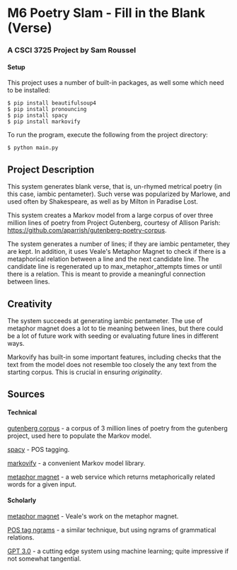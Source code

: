 # M6 Poetry Slam - Fill in the Blank (Verse)

### A CSCI 3725 Project by Sam Roussel

#### Setup

This project uses a number of built-in packages, as well some which need to be installed:

    $ pip install beautifulsoup4
    $ pip install pronouncing
    $ pip install spacy
    $ pip install markovify

To run the program, execute the following from the project directory:

    $ python main.py
    
 ## Project Description
 This system generates blank verse, that is, un-rhymed metrical poetry (in this case, iambic pentameter). Such verse was
 popularized by Marlowe, and used often by Shakespeare, as well as by Milton in Paradise Lost. 
 
 This system creates a Markov model from a large corpus of over three million lines of poetry from
 Project Gutenberg, courtesy of Allison Parish: https://github.com/aparrish/gutenberg-poetry-corpus.
 
The system generates a number of lines; if they are iambic pentameter, they are kept. In addition, it uses
Veale's Metaphor Magnet to check if there is a metaphorical relation between a line and the next candidate line.
The candidate line is regenerated up to max_metaphor_attempts times or until there is a relation. This is meant to
provide a meaningful connection between lines.


 ## Creativity
 The system succeeds at generating iambic pentameter. The use of metaphor magnet does a lot to tie meaning between lines, but 
 there could be a lot of future work with seeding or evaluating future lines in different ways. 
 
 Markovify has built-in some important features, including checks that the text from the model does not resemble too closely the
 any text from the starting corpus. This is crucial in ensuring _originality_.  

 ## Sources
 
 #### Technical
 [gutenberg corpus](https://github.com/aparrish/gutenberg-poetry-corpus)
    - a corpus of 3 million lines of poetry from the gutenberg project, used here to populate the Markov model.
    
 [spacy](https://spacy.io/) - POS tagging.
 
 [markovify](https://github.com/jsvine/markovify) - a convenient Markov model library.
 
 [metaphor magnet](http://bonnat.ucd.ie/metaphor-magnet-acl) - a web service which returns metaphorically related words for a given input.
 
 #### Scholarly
 
 [metaphor magnet](http://haddock.ucd.ie/Papers/ACL%20Veale%20and%20Li%202012.pdf) - Veale's work on the metaphor magnet.
 
 [POS tag ngrams](https://www.aclweb.org/anthology/W13-2121.pdf) - a similar technique, but using ngrams of grammatical relations. 
 
 [GPT 3.0](https://arxiv.org/pdf/2005.14165.pdf) - a cutting edge system using machine learning; quite impressive if not somewhat tangential.
 
